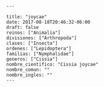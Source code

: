 
      ---

      title: "joycae"
      date: 2017-08-18T20:46:32-06:00
      draft: false
      reinos: ["Animalia"]
      divisiones: ["Arthropoda"]
      clases: ["Insecta"]
      ordenes: ["Lepidoptera"]
      familias: ["Nymphalidae"]
      generos: ["Cissia"]
      nombre_cientifico: "Cissia joycae"
      nombre_comun: ""
      nombre_ingles: ""
      ---

      